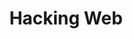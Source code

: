 ---
title: Hacking Web
description: |
    ⚠️ Zone en construction, si vous vous aventurez par ici, vous pourriez peut-être y passer des jours avant d'en sortir ⚠️

showcase: ./resources/images/showcase.gif
tags:
    - Web
---
